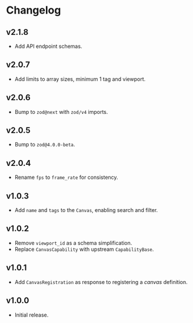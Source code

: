 # Changelog
## v2.1.8
- Add API endpoint schemas.

## v2.0.7
- Add limits to array sizes, minimum 1 tag and viewport.

## v2.0.6
- Bump to `zod@next` with `zod/v4` imports.

## v2.0.5
- Bump to `zod@4.0.0-beta`.

## v2.0.4
- Rename `fps` to `frame_rate` for consistency.

## v1.0.3
- Add `name` and `tags` to the `Canvas`, enabling search and filter.

## v1.0.2
- Remove `viewport_id` as a schema simplification.
- Replace `CanvasCapability` with upstream `CapabilityBase`.

## v1.0.1
- Add `CanvasRegistration` as response to registering a _canvas_ definition.

## v1.0.0
- Initial release.
